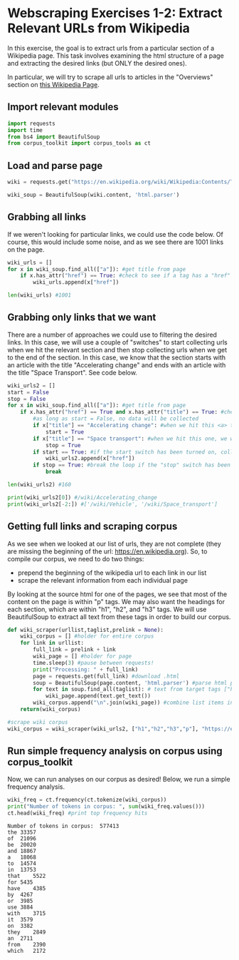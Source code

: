 # Webscraping Exercises 1-2: Extract Relevant URLs from Wikipedia

In this exercise, the goal is to extract urls from a particular section of a Wikipedia page. This task involves examining the html structure of a page and extracting the desired links (but ONLY the desired ones).

In particular, we will try to scrape all urls to articles in the "Overviews" section on <a href="https://en.wikipedia.org/wiki/Wikipedia:Contents/Technology_and_applied_sciences" target="_blank">this Wikipedia Page</a>.

## Import relevant modules
```python
import requests
import time
from bs4 import BeautifulSoup
from corpus_toolkit import corpus_tools as ct
```

## Load and parse page
```python
wiki = requests.get("https://en.wikipedia.org/wiki/Wikipedia:Contents/Technology_and_applied_sciences")

wiki_soup = BeautifulSoup(wiki.content, 'html.parser')
```

## Grabbing all links
If we weren't looking for particular links, we could use the code below. Of course, this would include some noise, and as we see there are 1001 links on the page.

```python
wiki_urls = []
for x in wiki_soup.find_all(["a"]): #get title from page
	if x.has_attr("href") == True: #check to see if a tag has a "href" attribute
		wiki_urls.append(x["href"])

len(wiki_urls) #1001
```

## Grabbing only links that we want
There are a number of approaches we could use to filtering the desired links. In this case, we will use a couple of "switches" to start collecting urls when we hit the relevant section and then stop collecting urls when we get to the end of the section. In this case, we know that the section starts with an article with the title "Accelerating change" and ends with an article with the title "Space Transport". See code below.

```python
wiki_urls2 = []
start = False
stop = False
for x in wiki_soup.find_all(["a"]): #get title from page
	if x.has_attr("href") == True and x.has_attr("title") == True: #check to see if a tag has a "href" attribute and a "title" attribute
		#as long as start = False, no data will be collected
		if x["title"] == "Accelerating change": #when we hit this <a> tag, we will start collecting urls
			start = True
		if x["title"] == "Space transport": #when we hit this one, we will stop collecting tags
			stop = True
		if start == True: #if the start switch has been turned on, collect the url!
			wiki_urls2.append(x["href"])
		if stop == True: #break the loop if the "stop" switch has been turned on.
			break

len(wiki_urls2) #160

print(wiki_urls2[0]) #/wiki/Accelerating_change
print(wiki_urls2[-2:]) #['/wiki/Vehicle', '/wiki/Space_transport']
```

## Getting full links and scraping corpus

As we see when we looked at our list of urls, they are not complete (they are missing the beginning of the url: https://en.wikipedia.org). So, to compile our corpus, we need to do two things:
- prepend the beginning of the wikipedia url to each link in our list
- scrape the relevant information from each individual page

By looking at the source html for one of the pages, we see that most of the content on the page is within "p" tags. We may also want the headings for each section, which are within "h1", "h2", and "h3" tags. We will use BeautifulSoup to extract all text from these tags in order to build our corpus.

```python
def wiki_scraper(urllist,taglist,prelink = None):
	wiki_corpus = [] #holder for entire corpus
	for link in urllist:
		full_link = prelink + link
		wiki_page = [] #holder for page
		time.sleep(3) #pause between requests!
		print("Processing: " + full_link)
		page = requests.get(full_link) #download .html
		soup = BeautifulSoup(page.content, 'html.parser') #parse html page
		for text in soup.find_all(taglist): # text from target tags ["h1","h2","h3","p"]
			wiki_page.append(text.get_text())
		wiki_corpus.append("\n".join(wiki_page)) #combine list items into a single string and add text data to wiki_corpus list
	return(wiki_corpus)

#scrape wiki corpus
wiki_corpus = wiki_scraper(wiki_urls2, ["h1","h2","h3","p"], "https://en.wikipedia.org")
```

## Run simple frequency analysis on corpus using corpus_toolkit

Now, we can run analyses on our corpus as desired! Below, we run a simple frequency analysis.

```python
wiki_freq = ct.frequency(ct.tokenize(wiki_corpus))
print("Number of tokens in corpus: ", sum(wiki_freq.values()))
ct.head(wiki_freq) #print top frequency hits
```

```
Number of tokens in corpus:  577413
the	33357
of	21096
be	20020
and	18867
a	18068
to	14574
in	13753
that	5522
for	5435
have	4385
by	4267
or	3985
use	3884
with	3715
it	3579
on	3382
they	2849
an	2711
from	2390
which	2172

```
